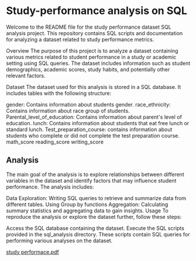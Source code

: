 # Study-performance analysis on SQL
Welcome to the README file for the study performance dataset SQL analysis project. This repository contains SQL scripts and documentation for analyzing a dataset related to study performance metrics.

Overview
The purpose of this project is to analyze a dataset containing various metrics related to student performance in a study or academic setting using SQL queries. The dataset includes information such as student demographics, academic scores, study habits, and potentially other relevant factors.

Dataset
The dataset used for this analysis is stored in a SQL database. It includes tables with the following structure:

gender: Contains information about students gender.
race_ethnicity: Contains information about race group of students.
Parental_level_of_education: Contains information about parent's level of education.
lunch: Contains information about students that eat free lunch or standard lunch.
Test_preparation_course: contains information about students who complete or did not complete the test preparation course.
math_score
reading_score
writing_score

## Analysis
The main goal of the analysis is to explore relationships between different variables in the dataset and identify factors that may influence student performance. The analysis includes:

Data Exploration: Writing SQL queries to retrieve and summarize data from different tables.
Using Group  by functions
Aggregation: Calculating summary statistics and aggregating data to gain insights.
Usage
To reproduce the analysis or explore the dataset further, follow these steps:

Access the SQL database containing the dataset.
Execute the SQL scripts provided in the sql_analysis directory. These scripts contain SQL queries for performing various analyses on the dataset.

[study performace.pdf](https://github.com/MiracleUfuoma/Study-performance/files/14951102/study.performace.pdf)

